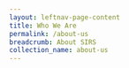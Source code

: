 ```yaml
---
layout: leftnav-page-content
title: Who We Are
permalink: /about-us
breadcrumb: About SIRS
collection_name: about-us
---
```

